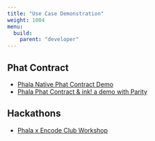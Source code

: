 ```yaml
---
title: "Use Case Demonstration"
weight: 1004
menu:
  build:
    parent: "developer"
---
```


## Phat Contract

* [Phala Native Phat Contract Demo](https://www.youtube.com/watch?v=zaogHCuySD0&t=147s)
* [Phala Phat Contract & ink! a demo with Parity](https://www.youtube.com/watch?v=aZGj4FhkY6A)


## Hackathons

* [Phala x Encode Club Workshop](https://youtu.be/GitDpeULIkY?t=139)

